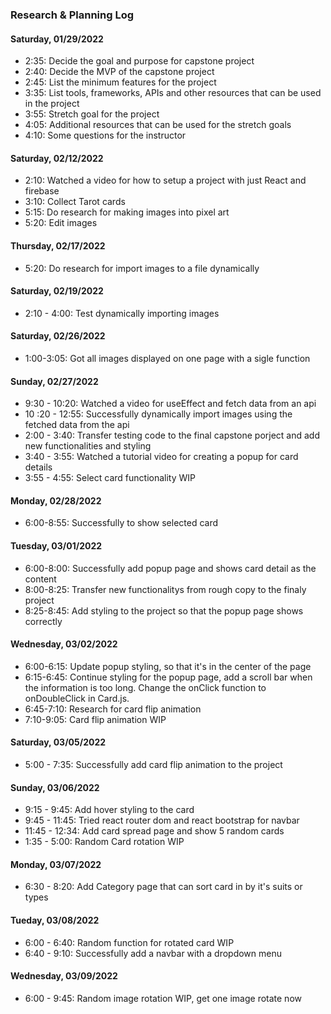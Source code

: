 ### Research & Planning Log
#### Saturday, 01/29/2022
* 2:35: Decide the goal and purpose for capstone project
* 2:40: Decide the MVP of the capstone project
* 2:45: List the minimum features for the project
* 3:35: List tools, frameworks, APIs and other resources that can be used in the project
* 3:55: Stretch goal for the project
* 4:05: Additional resources that can be used for the stretch goals
* 4:10: Some questions for the instructor

#### Saturday, 02/12/2022

* 2:10: Watched a video for how to setup a project with just React and firebase
* 3:10: Collect Tarot cards
* 5:15: Do research for making images into pixel art
* 5:20: Edit images

#### Thursday, 02/17/2022

* 5:20: Do research for import images to a file dynamically

#### Saturday, 02/19/2022

* 2:10 - 4:00: Test dynamically importing images

#### Saturday, 02/26/2022

* 1:00-3:05: Got all images displayed on one page with a sigle function

#### Sunday, 02/27/2022

* 9:30 - 10:20: Watched a video for useEffect and fetch data from an api
* 10 :20 - 12:55: Successfully dynamically import images using the fetched data from the api
* 2:00 - 3:40: Transfer testing code to the final capstone porject and add new functionalities and styling
* 3:40 - 3:55: Watched a tutorial video for creating a popup for card details
* 3:55 - 4:55: Select card functionality WIP

#### Monday, 02/28/2022

* 6:00-8:55: Successfully to show selected card

#### Tuesday, 03/01/2022

* 6:00-8:00: Successfully add popup page and shows card detail as the content
* 8:00-8:25: Transfer new functionalitys from rough copy to the finaly project
* 8:25-8:45: Add styling to the project so that the popup page shows correctly

#### Wednesday, 03/02/2022

* 6:00-6:15: Update popup styling, so that it's in the center of the page
* 6:15-6:45: Continue styling for the popup page, add a scroll bar when the information is too long. Change the onClick function to onDoubleClick in Card.js.
* 6:45-7:10: Research for card flip animation
* 7:10-9:05: Card flip animation WIP

#### Saturday, 03/05/2022

* 5:00 - 7:35: Successfully add card flip animation to the project

#### Sunday, 03/06/2022

* 9:15 - 9:45: Add hover styling to the card
* 9:45 - 11:45: Tried react router dom and react bootstrap for navbar
* 11:45 - 12:34: Add card spread page and show 5 random cards
* 1:35 - 5:00: Random Card rotation WIP

#### Monday, 03/07/2022

*  6:30 - 8:20: Add Category page that can sort card in by it's suits or types

#### Tueday, 03/08/2022

* 6:00 - 6:40: Random function for rotated card WIP
* 6:40 - 9:10: Successfully add a navbar with a dropdown menu

#### Wednesday, 03/09/2022

* 6:00 - 9:45: Random image rotation WIP, get one image rotate now